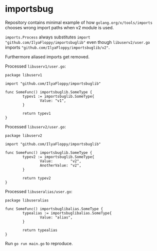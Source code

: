 # importsbug

Repository contains minimal example of how `golang.org/x/tools/imports` chooses wrong import paths when v2 module is used.

`imports.Process` always substitutes `import "github.com/IlyaFloppy/importsbuglib"` even though `libuserv2/user.go` imports `"github.com/IlyaFloppy/importsbuglib/v2"`.

Furthermore aliased imports get removed.

Processed `libuserv1/user.go`:
```golang
package libuserv1

import "github.com/IlyaFloppy/importsbuglib"

func SomeFunc() importsbuglib.SomeType {
        typev1 := importsbuglib.SomeType{
                Value: "v1",
        }

        return typev1
}
```

Processed `libuserv2/user.go`:
```golang
package libuserv2

import "github.com/IlyaFloppy/importsbuglib"

func SomeFunc() importsbuglib.SomeType {
        typev2 := importsbuglib.SomeType{
                Value:        "v2",
                AnotherValue: "v2",
        }

        return typev2
}
```

Processed `libuseralias/user.go`:
```golang
package libuseralias

func SomeFunc() importsbuglibalias.SomeType {
        typealias := importsbuglibalias.SomeType{
                Value: "alias",
        }

        return typealias
}

```
Run `go run main.go` to reproduce.
